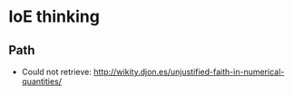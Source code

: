 # IoE thinking

## Path

- Could not retrieve: http://wikity.djon.es/unjustified-faith-in-numerical-quantities/
